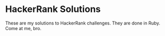# HackerRank Solutions

These are my solutions to HackerRank challenges. They are done in Ruby.
Come at me, bro.
